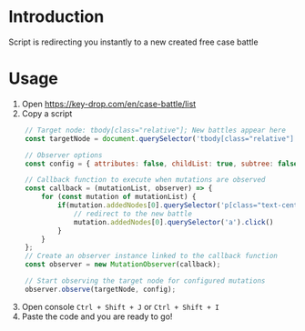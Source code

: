 # Introduction
Script is redirecting you instantly to a new created free case battle
# Usage
1. Open https://key-drop.com/en/case-battle/list
2. Copy a script
```javascript   
    // Target node: tbody[class="relative"]; New battles appear here
    const targetNode = document.querySelector('tbody[class="relative"]');

    // Observer options
    const config = { attributes: false, childList: true, subtree: false };

    // Callback function to execute when mutations are observed
    const callback = (mutationList, observer) => {
        for (const mutation of mutationList) {
            if(mutation.addedNodes[0].querySelector('p[class="text-center text-[9px] font-semibold leading-none xl:text-[10px]"]').innerText === 'x1'){
                // redirect to the new battle
                mutation.addedNodes[0].querySelector('a').click()
            }
        }
    };
    // Create an observer instance linked to the callback function
    const observer = new MutationObserver(callback);

    // Start observing the target node for configured mutations
    observer.observe(targetNode, config);

```
3. Open console `Ctrl + Shift + J` or `Ctrl + Shift + I`
4. Paste the code and you are ready to go!
